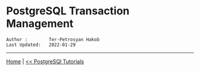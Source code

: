 # PostgreSQL Transaction Management


```info
Author :        Ter-Petrosyan Hakob
Last Updated:   2022-01-29
````

---


[Home](https://hakobtp.github.io/home/) 
| [<< PostgreSQl Tutorials](https://hakobtp.github.io/home/postgresql/tutorials.html)

